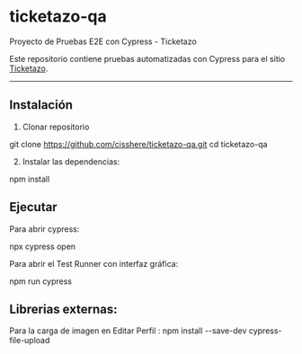 # ticketazo-qa

Proyecto de Pruebas E2E con Cypress - Ticketazo

Este repositorio contiene pruebas automatizadas con Cypress para el sitio [Ticketazo](https://ticketazo.com.ar).

---

##  Instalación 

1. Clonar repositorio

git clone https://github.com/cisshere/ticketazo-qa.git
cd ticketazo-qa

2. Instalar las dependencias:

npm install

##  Ejecutar

Para abrir cypress:

npx cypress open

Para abrir el Test Runner con interfaz gráfica:

npm run cypress

## Librerias externas:

Para la carga de imagen en Editar Perfil : npm install --save-dev cypress-file-upload

